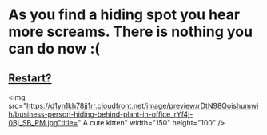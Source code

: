 # As you find a hiding spot you hear more screams. There is nothing you can do now :( 

## [Restart?](../../../README.md)

<img src="https://d1yn1kh78jj1rr.cloudfront.net/image/preview/rDtN98Qoishumwih/business-person-hiding-behind-plant-in-office_rYf4j-0Bj_SB_PM.jpg"title=" A cute kitten" width="150" height="100" />
